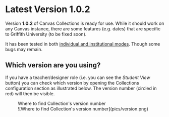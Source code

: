 # Latest Version **1.0.2**

Version **1.0.2** of Canvas Collections is ready for use. While it should work on any Canvas instance, there are some features (e.g. dates) that are specific to Griffith University (to be fixed soon).

It has been tested in both [individual and institutional modes](./getting-started/install/types-pre-requisites.md). Though some bugs may remain.

## Which version are you using?

If you have a teacher/designer role (i.e. you can see the _Student View_ button) you can check which version by opening the Collections configuration section as illustrated below. The version number (circled in red) will then be visible.


<figure markdown>
<figcaption>Where to find Collection's version number</figcaption>
![Where to find Collection's version number](pics/version.png)  
</figure>